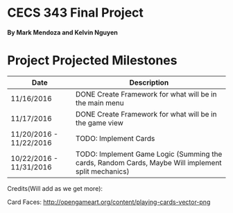 # CECS 343 Final Project
#### By Mark Mendoza and Kelvin Nguyen


# Project Projected Milestones
|Date|Description|
| --- | --- |
| 11/16/2016 | DONE Create Framework for what will be in the main menu |
| 11/17/2016 | DONE Create Framework for what will be in the game view |
| 11/20/2016 - 11/22/2016  | TODO: Implement Cards |
| 10/22/2016 - 11/31/2016 | TODO: Implement Game Logic (Summing the cards, Random Cards, Maybe Will implement split mechanics) |


Credits(Will add as we get more):

Card Faces: http://opengameart.org/content/playing-cards-vector-png

